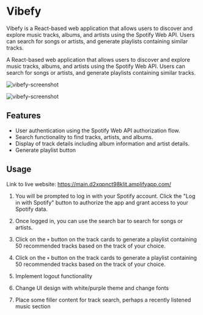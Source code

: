 # Vibefy

Vibefy is a React-based web application that allows users to discover and explore music tracks, albums, and artists using the Spotify Web API. Users can search for songs or artists, and generate playlists containing similar tracks.

A React-based web application that allows users to discover and explore music tracks, albums, and artists using the Spotify Web API. Users can search for songs or artists, and generate playlists containing similar tracks.

![vibefy-screenshot](https://github.com/Farid-Hamid-4/vibefy/assets/71334751/a5538142-a156-4a7c-b0df-b74868e21f2c)

![vibefy-screenshot](https://github.com/Farid-Hamid-4/vibefy/assets/71334751/a5538142-a156-4a7c-b0df-b74868e21f2c)

## Features
- User authentication using the Spotify Web API authorization flow.
- Search functionality to find tracks, artists, and albums.
- Display of track details including album information and artist details.
- Generate playlist button

## Usage
Link to live website: https://main.d2xqpnct98klit.amplifyapp.com/

1. You will be prompted to log in with your Spotify account. Click the "Log in with Spotify" button to authorize the app and grant access to your Spotify data.

2. Once logged in, you can use the search bar to search for songs or artists. 

3. Click on the `+` button on the track cards to generate a playlist containing 50 recommended tracks based on the track of your choice.

3. Click on the `+` button on the track cards to generate a playlist containing 50 recommended tracks based on the track of your choice.
6. Implement logout functionality

7. Change UI design with white/purple theme and change fonts

8. Place some filler content for track search, perhaps a recently listened music section

